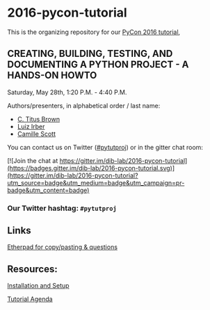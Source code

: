 # 2016-pycon-tutorial

This is the organizing repository for our [PyCon 2016 tutorial](https://us.pycon.org/2016/schedule/presentation/1814/),

## CREATING, BUILDING, TESTING, AND DOCUMENTING A PYTHON PROJECT - A HANDS-ON HOWTO

Saturday, May 28th, 1:20 P.M. - 4:40 P.M.

Authors/presenters, in alphabetical order / last name:

* [C. Titus Brown](http://twitter.com/ctitusbrown)
* [Luiz Irber](http://twitter.com/luizirber)
* [Camille Scott](http://twitter.com/camille_codon)

You can contact us on Twitter ([#pytutproj](https://twitter.com/search?f=tweets&q=%23pytutproj&src=typd)) or in the gitter chat room:

[![Join the chat at https://gitter.im/dib-lab/2016-pycon-tutorial](https://badges.gitter.im/dib-lab/2016-pycon-tutorial.svg)](https://gitter.im/dib-lab/2016-pycon-tutorial?utm_source=badge&utm_medium=badge&utm_campaign=pr-badge&utm_content=badge)

### Our Twitter hashtag: `#pytutproj`

## Links

[Etherpad for copy/pasting & questions](http://pad.software-carpentry.org/2016-pycon-projhost)

## Resources:

[Installation and Setup](https://github.com/dib-lab/2016-pycon-tutorial/blob/master/INSTALL.md)

[Tutorial Agenda](https://github.com/dib-lab/2016-pycon-tutorial/blob/master/AGENDA.md)
